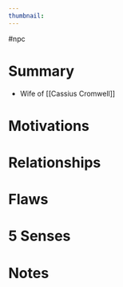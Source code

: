```yaml
---
thumbnail: 
---
```


#npc
# Summary
- Wife of [[Cassius Cromwell]]

# Motivations
# Relationships
# Flaws
# 5 Senses
# Notes
